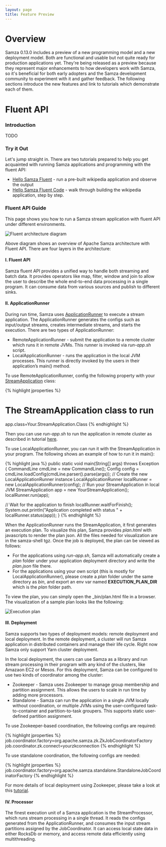 ```yaml
---
layout: page
title: Feature Preview
---
```

<!--
   Licensed to the Apache Software Foundation (ASF) under one or more
   contributor license agreements.  See the NOTICE file distributed with
   this work for additional information regarding copyright ownership.
   The ASF licenses this file to You under the Apache License, Version 2.0
   (the "License"); you may not use this file except in compliance with
   the License.  You may obtain a copy of the License at

       http://www.apache.org/licenses/LICENSE-2.0

   Unless required by applicable law or agreed to in writing, software
   distributed under the License is distributed on an "AS IS" BASIS,
   WITHOUT WARRANTIES OR CONDITIONS OF ANY KIND, either express or implied.
   See the License for the specific language governing permissions and
   limitations under the License.
-->

# Overview
Samza 0.13.0 includes a preview of a new programming model and a new deployment model. Both are functional and usable but not quite ready for production applications yet. They're being released as a preview because they represent major enhancements to how developers work with Samza, so it's beneficial for both early adopters and the Samza development community to experiment with it and gather feedback. The following sections introduce the new features and link to tutorials which demonstrate each of them.

# Fluent API

### Introduction
TODO

### Try it Out
Let's jump straight in. There are two tutorials prepared to help you get acquainted with running Samza applications and programming with the fluent API:

* [Hello Samza Fluent](/learn/tutorials/{{site.version}}/hello-samza-fluent.html) - run a pre-built wikipedia application and observe the output
* [Hello Samza Fluent Code](/learn/tutorials/{{site.version}}/hello-samza-fluent-code.html) - walk through building the wikipedia application, step by step.

### Fluent API Guide
This page shows you how to run a Samza stream application with fluent API under different environments.

<img src="/img/{{site.version}}/learn/documentation/introduction/fluent-arch.png" alt="Fluent architecture diagram" style="max-width: 100%; height: auto;" onclick="window.open(this.src)">

Above diagram shows an overview of Apache Samza architecture with Fluent API. There are four layers in the architecture:

#### I. Fluent API

Samza fluent API provides a unified way to handle both streaming and batch data. It provides operators like map, filter, window and join to allow the user to describe the whole end-to-end data processing in a single program. It can consume data from various sources and publish to different sinks.

#### II. ApplicationRunner

During run time, Samza uses [ApplicationRunner]((javadocs/org/apache/samza/runtime/ApplicationRunner.html)) to execute a stream application. The ApplicationRunner generates the configs such as input/output streams, creates intermediate streams, and starts the execution. There are two types of ApplicationRunner:

* RemoteApplicationRunner - submit the application to a remote cluster which runs it in remote JVMs. This runner is invoked via _run-app.sh_ script. 
* LocalApplicationRunner - runs the application in the local JVM processes. This runner is directly invoked by the users in their application’s main() method.

To use RemoteApplicationRunner, config the following property with your [StreamApplication](javadocs/org/apache/samza/application/StreamApplication) class:

{% highlight jproperties %}
# The StreamApplication class to run
app.class=Your.StreamApplication.Class
{% endhighlight %}

Then you can use _run-app.sh_ to run the application in remote cluster as described in tutorial [here](/learn/tutorials/{{site.version}}/hello-samza-fluent.html).

To use LocalApplicationRunner, you can run it with the StreamApplication in your program. The following shows an example of how to run it in main():

{% highlight java %}
public static void main(String[] args) throws Exception {
 CommandLine cmdLine = new CommandLine();
 Config config = cmdLine.loadConfig(cmdLine.parser().parse(args));
 // Create the new LocalApplicationRunner instance
 LocalApplicationRunner localRunner = new LocalApplicationRunner(config);
 // Run your StreamApplication in local JVM
 StreamApplication app = new YourStreamApplication();
 localRunner.run(app);

 // Wait for the application to finish
 localRunner.waitForFinish();
 System.out.println("Application completed with status " + localRunner.status(app));
}
{% endhighlight %}

When the ApplicationRunner runs the StreamApplication, it first generates an execution plan. To visualize this plan, Samza provides _plan.html_ with javascripts to render the plan json. All the files needed for visualization are in the samza-shell tgz. Once the job is deployed, the plan can be viewed as follows:

* For the applications using _run-app.sh_, Samza will automatically create a _plan_ folder under your application deployment directory and write the _plan.json_ file there.
* For the applications using your own script (this is mostly for LocalApplicationRunner), please create a _plan_ folder under the same directory as _bin_, and export an env var named **EXECUTION_PLAN_DIR** which is the _plan_ folder path.

To view the plan, you can simply open the _bin/plan.html file in a browser. The visualization of a sample plan looks like the following:

<img src="/img/{{site.version}}/learn/documentation/introduction/execution-plan.png" alt="Execution plan" style="max-width: 100%; height: auto;" onclick="window.open(this.src)"/>

#### III. Deployment

Samza supports two types of deployment models: remote deployment and local deployment. In the remote deployment, a cluster will run Samza application in distributed containers and manage their life cycle. Right now Samza only support Yarn cluster deployment.

In the local deployment, the users can use Samza as a library and run stream processing in their program with any kind of the clusters, like Amazaon EC2 or Mesos. For this deployment, Samza can be configured to use two kinds of coordinator among the cluster:

* Zookeeper - Samza uses Zookeeper to manage group membership and partition assignment. This allows the users to scale in run time by adding more processors.
* Standalone - Samza can run the application in a single JVM locally without coordination, or multiple JVMs using the user-configured task-to-container and partition-to-task groupers. This supports static user-defined partition assignment.

To use Zookeeper-based coordination, the following configs are required:

{% highlight jproperties %}
job.coordinator.factory=org.apache.samza.zk.ZkJobCoordinatorFactory
job.coordinator.zk.connect=yourzkconnection
{% endhighlight %}

To use standalone coordination, the following configs are needed:

{% highlight jproperties %}
job.coordinator.factory=org.apache.samza.standalone.StandaloneJobCoordinatorFactory
{% endhighlight %}

For more details of local deployment using Zookeeper, please take a look at this [tutorial](/learn/tutorials/{{site.version}}/hello-samza-standalone.html).

#### IV. Processor

The finest execution unit of a Samza application is the StreamProcessor, which runs stream processing in a single thread. It reads the configs generated from the ApplicationRunner, and consumes the input stream partitions assigned by the JobCoordinator. It can access local state data in either RocksDb or memory, and access remote data efficiently using multithreading.
